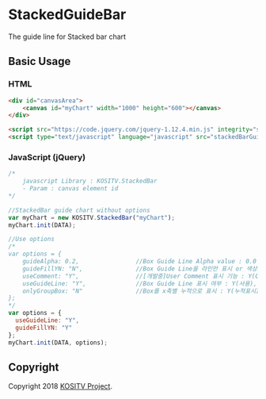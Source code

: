 # StackedGuideBar

The guide line for Stacked bar chart

## Basic Usage

### HTML

```html
<div id="canvasArea">
    <canvas id="myChart" width="1000" height="600"></canvas>
</div>

<script src="https://code.jquery.com/jquery-1.12.4.min.js" integrity="sha256-ZosEbRLbNQzLpnKIkEdrPv7lOy9C27hHQ+Xp8a4MxAQ=" crossorigin="anonymous"></script>
<script type="text/javascript" language="javascript" src="stackedBarGuide.js"></script>
```

### JavaScript (jQuery)

```js
/*
    javascript Library : KOSITV.StackedBar
    - Param : canvas element id
*/

//StackedBar guide chart without options
var myChart = new KOSITV.StackedBar("myChart");
myChart.init(DATA);

//Use options
/*
var options = {
    guideAlpha: 0.2,                //Box Guide Line Alpha value : 0.0 ~1.0
    guideFillYN: "N",               //Box Guide Line을 라인만 표시 or 색상도 표시 여부 : Y(색상표시), N(선만)
    useComment: "Y",                //[개발중]User Comment 표시 기능 : Y(Comment 표시), N(표시하지 않음)
    useGuideLine: "Y",              //Box Guide Line 표시 여부 : Y(사용), N(표시하지 않음)
    onlyGroupBox: "N"               //Box를 x축별 누적으로 표시 : Y(누적표시), N(개별 표시)
};
*/
var options = {
  useGuideLine: "Y",
  guideFillYN: "Y"
};
myChart.init(DATA, options);
```

## Copyright

Copyright 2018 [KOSITV Project](http://www.kositv.com).
